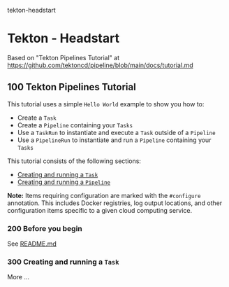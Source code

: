 tekton-headstart
# Tekton - Headstart

Based on "Tekton Pipelines Tutorial" at https://github.com/tektoncd/pipeline/blob/main/docs/tutorial.md

## 100 Tekton Pipelines Tutorial

This tutorial uses a simple `Hello World` example to show you how to:
- Create a `Task`
- Create a `Pipeline` containing your `Tasks`
- Use a `TaskRun` to instantiate and execute a `Task` outside of a `Pipeline`
- Use a `PipelineRun` to instantiate and run a `Pipeline` containing your `Tasks`

This tutorial consists of the following sections:

- [Creating and running a `Task`](#creating-and-running-a-task)
- [Creating and running a `Pipeline`](#creating-and-running-a-pipeline)

**Note:** Items requiring configuration are marked with the `#configure` annotation.
This includes Docker registries, log output locations, and other configuration items
specific to a given cloud computing service.

### 200 Before you begin

See [README.md](./200/README.md)

### 300 Creating and running a `Task`


More ...
